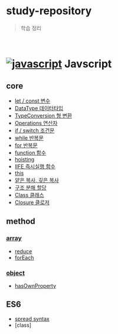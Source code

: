 # study-repository

> 학습 정리

<br/>

# [![javascript](https://skillicons.dev/icons?i=js)](https://skillicons.dev) Javscript

## core

- [let / const 변수](https://github.com/minomad/study-repository/blob/main/JavaScript/core/1_Variables.md)
- [DataType 데이터타입](https://github.com/minomad/study-repository/blob/main/JavaScript/core/2_DataTypes.md)
- [TypeConversion 형 변환](https://github.com/minomad/study-repository/blob/main/JavaScript/core/3_TypeConversion.md)
- [Operations 연산자](https://github.com/minomad/study-repository/blob/main/JavaScript/core/4_Operations.md)
- [if / switch 조건문](https://github.com/minomad/study-repository/blob/main/JavaScript/core/5_Condition.md)
- [while 반복문](https://github.com/minomad/study-repository/blob/main/JavaScript/core/6_while.md)
- [for 반복문](https://github.com/minomad/study-repository/blob/main/JavaScript/core/7_for.md)
- [function 함수](https://github.com/minomad/study-repository/blob/main/JavaScript/core/8_functions.md)
- [hoisting](https://github.com/minomad/study-repository/blob/main/JavaScript/core/10_Hoisting.md)
- [IIFE 즉시실행 함수](https://github.com/minomad/study-repository/blob/main/JavaScript/core/IIFE.md)
- [this](https://github.com/minomad/study-repository/blob/main/JavaScript/core/this.md)
- [얕은 복사, 깊은 복사](https://github.com/minomad/study-repository/blob/main/JavaScript/core/복사.md)
- [구조 분해 할당](https://github.com/minomad/study-repository/blob/main/JavaScript/core/구조분해할당.md)
- [Class 클래스](https://github.com/minomad/study-repository/blob/main/JavaScript/core/class.md)
- [Closure 클로저](https://github.com/minomad/study-repository/blob/main/JavaScript/core/closure.md)

## method

### [array](https://github.com/minomad/study-repository/blob/main/JavaScript/core/11_array.md)

- [reduce](https://github.com/minomad/study-repository/blob/main/JavaScript/method/reduce.md)
- [forEach](https://github.com/minomad/study-repository/blob/main/JavaScript/method/forEach.md)

### [object](https://github.com/minomad/study-repository/blob/main/JavaScript/core/9_Object.md)

- [hasOwnProperty](https://github.com/minomad/study-repository/blob/main/JavaScript/method/reduce.md)

## ES6

- [spread syntax](https://github.com/minomad/study-repository/blob/main/JavaScript/ES6/spread-syntax.md)
- [class]
